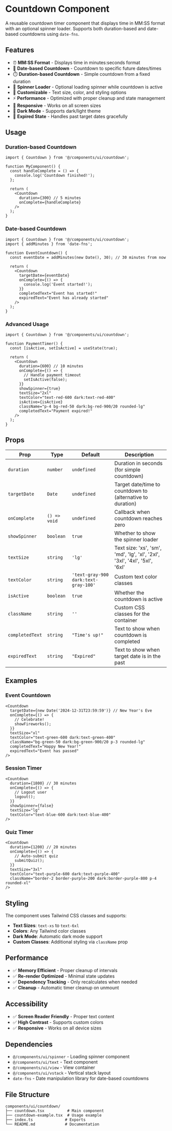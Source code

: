 # Countdown Component

A reusable countdown timer component that displays time in MM:SS format with an optional spinner loader. Supports both duration-based and date-based countdowns using `date-fns`.

## Features

- ⏰ **MM:SS Format** - Displays time in minutes:seconds format
- 📅 **Date-based Countdown** - Countdown to specific future dates/times
- ⏱️ **Duration-based Countdown** - Simple countdown from a fixed duration
- 🔄 **Spinner Loader** - Optional loading spinner while countdown is active
- 🎨 **Customizable** - Text size, color, and styling options
- ⚡ **Performance** - Optimized with proper cleanup and state management
- 📱 **Responsive** - Works on all screen sizes
- 🌙 **Dark Mode** - Supports dark/light theme
- 🚫 **Expired State** - Handles past target dates gracefully

## Usage

### Duration-based Countdown

```tsx
import { Countdown } from '@/components/ui/countdown';

function MyComponent() {
  const handleComplete = () => {
    console.log('Countdown finished!');
  };

  return (
    <Countdown
      duration={300} // 5 minutes
      onComplete={handleComplete}
    />
  );
}
```

### Date-based Countdown

```tsx
import { Countdown } from '@/components/ui/countdown';
import { addMinutes } from 'date-fns';

function EventCountdown() {
  const eventDate = addMinutes(new Date(), 30); // 30 minutes from now

  return (
    <Countdown
      targetDate={eventDate}
      onComplete={() => {
        console.log('Event started!');
      }}
      completedText="Event has started!"
      expiredText="Event has already started"
    />
  );
}
```

### Advanced Usage

```tsx
import { Countdown } from '@/components/ui/countdown';

function PaymentTimer() {
  const [isActive, setIsActive] = useState(true);

  return (
    <Countdown
      duration={600} // 10 minutes
      onComplete={() => {
        // Handle payment timeout
        setIsActive(false);
      }}
      showSpinner={true}
      textSize="2xl"
      textColor="text-red-600 dark:text-red-400"
      isActive={isActive}
      className="p-4 bg-red-50 dark:bg-red-900/20 rounded-lg"
      completedText="Payment expired!"
    />
  );
}
```

## Props

| Prop | Type | Default | Description |
|------|------|---------|-------------|
| `duration` | `number` | `undefined` | Duration in seconds (for simple countdown) |
| `targetDate` | `Date` | `undefined` | Target date/time to countdown to (alternative to duration) |
| `onComplete` | `() => void` | `undefined` | Callback when countdown reaches zero |
| `showSpinner` | `boolean` | `true` | Whether to show the spinner loader |
| `textSize` | `string` | `'lg'` | Text size: 'xs', 'sm', 'md', 'lg', 'xl', '2xl', '3xl', '4xl', '5xl', '6xl' |
| `textColor` | `string` | `'text-gray-900 dark:text-gray-100'` | Custom text color classes |
| `isActive` | `boolean` | `true` | Whether the countdown is active |
| `className` | `string` | `''` | Custom CSS classes for the container |
| `completedText` | `string` | `"Time's up!"` | Text to show when countdown is completed |
| `expiredText` | `string` | `"Expired"` | Text to show when target date is in the past |

## Examples

### Event Countdown

```tsx
<Countdown
  targetDate={new Date('2024-12-31T23:59:59')} // New Year's Eve
  onComplete={() => {
    // Celebrate!
    showFireworks();
  }}
  textSize="xl"
  textColor="text-green-600 dark:text-green-400"
  className="bg-green-50 dark:bg-green-900/20 p-3 rounded-lg"
  completedText="Happy New Year!"
  expiredText="Event has passed"
/>
```

### Session Timer

```tsx
<Countdown
  duration={1800} // 30 minutes
  onComplete={() => {
    // Logout user
    logout();
  }}
  showSpinner={false}
  textSize="lg"
  textColor="text-blue-600 dark:text-blue-400"
/>
```

### Quiz Timer

```tsx
<Countdown
  duration={1200} // 20 minutes
  onComplete={() => {
    // Auto-submit quiz
    submitQuiz();
  }}
  textSize="3xl"
  textColor="text-purple-600 dark:text-purple-400"
  className="border-2 border-purple-200 dark:border-purple-800 p-4 rounded-xl"
/>
```

## Styling

The component uses Tailwind CSS classes and supports:

- **Text Sizes**: `text-xs` to `text-6xl`
- **Colors**: Any Tailwind color classes
- **Dark Mode**: Automatic dark mode support
- **Custom Classes**: Additional styling via `className` prop

## Performance

- ✅ **Memory Efficient** - Proper cleanup of intervals
- ✅ **Re-render Optimized** - Minimal state updates
- ✅ **Dependency Tracking** - Only recalculates when needed
- ✅ **Cleanup** - Automatic timer cleanup on unmount

## Accessibility

- ✅ **Screen Reader Friendly** - Proper text content
- ✅ **High Contrast** - Supports custom colors
- ✅ **Responsive** - Works on all device sizes

## Dependencies

- `@/components/ui/spinner` - Loading spinner component
- `@/components/ui/text` - Text component
- `@/components/ui/view` - View container
- `@/components/ui/vstack` - Vertical stack layout
- `date-fns` - Date manipulation library for date-based countdowns

## File Structure

```
components/ui/countdown/
├── countdown.tsx          # Main component
├── countdown-example.tsx  # Usage example
├── index.ts              # Exports
└── README.md             # Documentation
```

